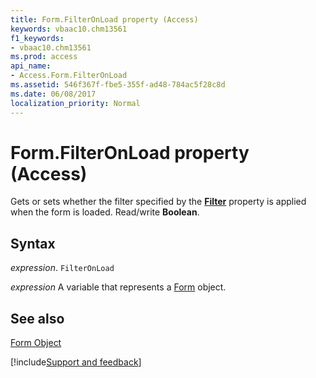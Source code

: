 ```yaml
---
title: Form.FilterOnLoad property (Access)
keywords: vbaac10.chm13561
f1_keywords:
- vbaac10.chm13561
ms.prod: access
api_name:
- Access.Form.FilterOnLoad
ms.assetid: 546f367f-fbe5-355f-ad48-784ac5f28c8d
ms.date: 06/08/2017
localization_priority: Normal
---
```



# Form.FilterOnLoad property (Access)

Gets or sets whether the filter specified by the  **[Filter](Access.Form.Filter(property).md)** property is applied when the form is loaded. Read/write **Boolean**.


## Syntax

_expression_. `FilterOnLoad`

_expression_ A variable that represents a [Form](Access.Form.md) object.


## See also


[Form Object](Access.Form.md)

[!include[Support and feedback](~/includes/feedback-boilerplate.md)]